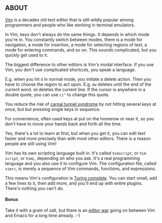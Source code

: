 ## ABOUT

[Vim](http://www.vim.org) is a decades old text editor that is still wildly
popular among programmers and people who like working in terminal emulators.

In Vim, keys don't always do the same things. It depends in which mode you're
in. You constantly switch between modes, there is a mode for navigation, a mode
for insertion, a mode for selecting regions of text, a mode for entering
commands, and so on. This sounds complicated, but you quickly get used to it.

The biggest difference to other editors is Vim's modal interface. If you use
Vim, you don't use complicated shortcuts, you speak a language.

E.g. when you hit `d` in normal mode, you initiate a delete action. Then you
have to choose the region to act upon. E.g. `dw` deletes until the end of the
current word. `dd` deletes the current line. If the cursor is anywhere in a
double quote, you can use `ci"` to change this quote.

You reduce the risk of
[carpal tunnel syndrome](https://en.wikipedia.org/wiki/Carpal_tunnel_syndrome)
by not hitting several keys at once, but but pressing single keys in sequence.

For convenience, often used keys at put on the homerow or near it, so you don't
have to move your hands back and forth all the time.

Yes, there's a lot to learn at first, but when you get it, you can edit text
faster and more precisely than with most other editors. There is a reason people
are still using Vim!

Vim has its own scripting language built in. It's called `Vimscript`, or `Vim
script`, or `VimL`, depending on who you ask. It's a real programming language
and you also use it to configure Vim. The configuration file, called `vimrc`, is
merely a sequence of Vim commands, functions, and expressions.

This means Vim's configuration is
[Turing complete](https://en.wikipedia.org/wiki/Turing_completeness). You can
start small, add a few lines to it, then add more, and you'll end up with entire
plugins. There's nothing you can't do.

#### Bonus

Take it with a grain of salt, but there is an
[editor war](https://en.wikipedia.org/wiki/Editor_war) going on between Vim
and Emacs for a long time already. :-)
